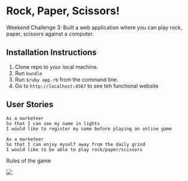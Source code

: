 # Rock, Paper, Scissors!

Weekend Challenge 3: Built a web application where you can play rock, paper, scissors against a computer.

Installation Instructions
-------

1. Clone repo to your local machine.
2. Run `bundle`
3. Run `$ruby app.rb` from the command line.
4. Go to `http://localhost:4567` to see teh functional website

User Stories
----
```
As a marketeer
So that I can see my name in lights
I would like to register my name before playing an online game

As a marketeer
So that I can enjoy myself away from the daily grind
I would like to be able to play rock/paper/scissors
```

Rules of the game 

![](https://upload.wikimedia.org/wikipedia/commons/6/67/Rock-paper-scissors.svg)
